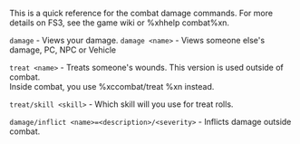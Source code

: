 This is a quick reference for the combat damage commands. For more details on FS3, see the game wiki or %xhhelp combat%xn.
 
`damage` - Views your damage. 
`damage <name>` - Views someone else's damage, PC, NPC or Vehicle 

`treat <name>` - Treats someone's wounds.  This version is used outside of combat.  
       Inside combat, you use %xccombat/treat <name>%xn instead.
     
`treat/skill <skill>` - Which skill will you use for treat rolls.
    
`damage/inflict <name>=<description>/<severity>` - Inflicts damage outside combat.